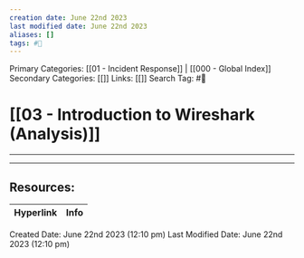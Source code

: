 ```yaml
---
creation date: June 22nd 2023
last modified date: June 22nd 2023
aliases: []
tags: #📖
---
```


Primary Categories: [[01 - Incident Response]] | [[000 - Global Index]] 
Secondary Categories: [[]] 
Links: [[]] 
Search Tag: #📖  

# [[03 - Introduction to Wireshark (Analysis)]]  
---




___

## Resources:

| Hyperlink | Info |
| --------- | ---- |


Created Date: June 22nd 2023 (12:10 pm) 
Last Modified Date: June 22nd 2023 (12:10 pm)
